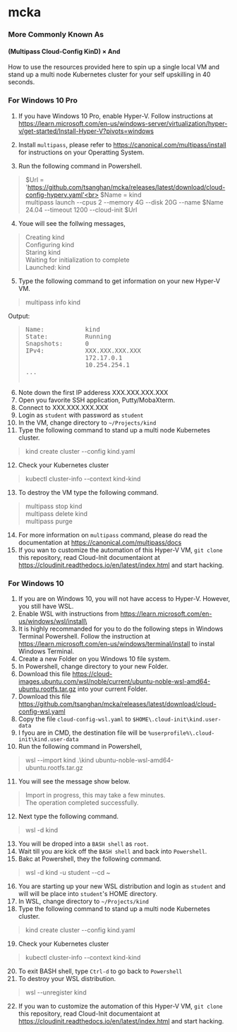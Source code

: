 # mcka

### More Commonly Known As

#### (Multipass Cloud-Config KinD) &times; And

How to use the resources provided here to spin up a single local VM and stand up a multi node Kubernetes cluster for your self upskilling in 40 seconds.

### For Windows 10 Pro

1. If you have Windows 10 Pro, enable Hyper-V. Follow instructions at https://learn.microsoft.com/en-us/windows-server/virtualization/hyper-v/get-started/Install-Hyper-V?pivots=windows

2. Install `multipass`, please refer to https://canonical.com/multipass/install for instructions on your Operatting System.

3. Run the following command in Powershell.

> $Url = 'https://github.com/tsanghan/mcka/releases/latest/download/cloud-config-hyperv.yaml'<br>
> $Name = kind<br>
> multipass launch --cpus 2 --memory 4G --disk 20G --name $Name 24.04 --timeout 1200 --cloud-init $Url

4. Youe will see the follwing messages,
> Creating kind<br>
> Configuring kind<br>
> Staring kind<br>
> Waiting for initialization to complete<br>
> Launched: kind

5. Type the following command to get information on your new Hyper-V VM.
> multipass info kind

Output:<br>

><pre>Name:           kind
>State:          Running
>Snapshots:      0
>IPv4:           XXX.XXX.XXX.XXX
>                 172.17.0.1
>                 10.254.254.1
>...

6. Note down the first IP adderess XXX.XXX.XXX.XXX
7. Open you favorite SSH application, Putty/MobaXterm.
8. Connect to XXX.XXX.XXX.XXX
9. Login as `student` with password as `student`
10. In the VM, change directory to `~/Projects/kind`
11. Type the following command to stand up a multi node Kubernetes cluster.
> kind create cluster --config kind.yaml
12. Check your Kubernetes cluster
> kubectl cluster-info --context kind-kind
13. To destroy the VM type the following command.
> multipass stop kind<br>
> multipass delete kind<br>
> multipass purge
14. For more information on `multipass` command, please do read the documentation at https://canonical.com/multipass/docs
15. If you wan to customize the automation of this Hyper-V VM, `git clone` this repository, read Cloud-Init documentaiont at https://cloudinit.readthedocs.io/en/latest/index.html and start hacking.

### For Windows 10
1. If you are on Windows 10, you will not have access to Hyper-V. However, you still have WSL.
2. Enable WSL with instructions from https://learn.microsoft.com/en-us/windows/wsl/install\
3. It is highly recommanded for you to do the following steps in Windows Terminal Powershell. Follow the instruction at https://learn.microsoft.com/en-us/windows/terminal/install to instal Windows Terminal.
4. Create a new Folder on you Windows 10 file system.
5. In Powershell, change directory to your new Folder.
6. Download this file https://cloud-images.ubuntu.com/wsl/noble/current/ubuntu-noble-wsl-amd64-ubuntu.rootfs.tar.gz into your current Folder.
7. Download this file https://github.com/tsanghan/mcka/releases/latest/download/cloud-config-wsl.yaml
8. Copy the file `cloud-config-wsl.yaml` to `$HOME\.cloud-init\kind.user-data`
9. I fyou are in CMD, the destination file will be `%userprofile%\.cloud-init\kind.user-data`
10. Run the following command in Powershell,
> wsl --import kind .\kind ubuntu-noble-wsl-amd64-ubuntu.rootfs.tar.gz
11. You will see the message show below.
> Import in progress, this may take a few minutes.<br>
> The operation completed successfully.
12. Next type the following command.
> wsl -d kind<br>
13. You will be droped into a `BASH shell` as `root`.
14. Wait till you are kick off the `BASH shell` and back into `Powershell`.
15. Bakc at Powershell, they the following command.
> wsl -d kind -u student --cd ~
16. You are starting up your new WSL distribution and login as `student` and will will be place into `student`'s HOME directory.
17. In WSL, change directory to `~/Projects/kind`
18. Type the following command to stand up a multi node Kubernetes cluster.
> kind create cluster --config kind.yaml
19. Check your Kubernetes cluster
> kubectl cluster-info --context kind-kind
20. To exit BASH shell, type `Ctrl-d` to go back to `Powershell`
21. To destroy your WSL distribution.
> wsl --unregister kind
22. If you wan to customize the automation of this Hyper-V VM, `git clone` this repository, read Cloud-Init documentaiont at https://cloudinit.readthedocs.io/en/latest/index.html and start hacking.
